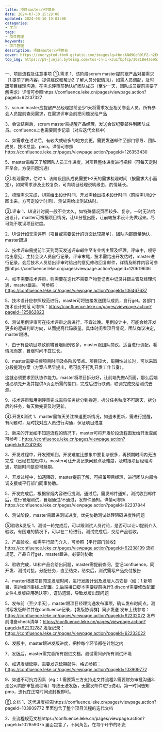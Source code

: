 ```yaml
---
title: 项目master心得体会
date: 2024-07-30 15:28:00
updated: 2024-08-10 19:03:00
categories: 
- 学习
tags: 
- 项目管理
keywords:
- 项目管理
description: 项目master心得体会
cover: https://encrypted-tbn0.gstatic.com/images?q=tbn:ANd9GcR9lPZ-n2E0T41tD3W9svFuyeDdIr6sqSwUkQ&s
top_img: https://p9-juejin.byteimg.com/tos-cn-i-k3u1fbpfcp/30818e4a6953433ca27a6d55f1c70eaf~tplv-k3u1fbpfcp-zoom-in-crop-mark:1512:0:0:0.awebp
---
```


一、项目流程及注意事项
①.需求
1、该阶段scrum master提前跟产品对接需求（1.提前了解内容，提供建议和帮助2.了解人员分配情况），如需人员调配，及时跟项目经理沟通，在需求评审前确认好团队成员（至少一天，团队成员提前需要了解需求）详情可参照https://confluence.leke.cn/pages/viewpage.action?pageId=92237327

2、scrum master应提醒产品经理提前至少1天将需求发至相关参会人员，所有参会人员提前查阅需求，在需求评审会前把问题发给产品

3、会议结束后，scrum master需提醒产品经理，发送会议纪要邮件到团队成员。confluence上也需要同步记录（对应迭代文档中）

4、如需求在讨论后，有较大或较多的地方变更，需要发送邮件至部门领导、团队成员、技术总监、pmo。详情可参照https://confluence.leke.cn/pages/viewpage.action?pageId=126353430

5、master需每天了解团队人员工作进度，对项目整体进度进行把控（可每天定时开早会，方便问题沟通）

②.梳理需求，估时
1、该阶段团队成员需要1-2天的需求梳理时间（按需求大小而定），如果需求涉及比较复杂，可向项目经理说明缘由，酌情延长。

2、梳理需求完成，UI需给出设计时间、开发需给出技术设计时间（前端需UI设计图出来，方可定设计时间）、测试需给出测试估时。

③.评审
1、UI设计时间一般不会太久，如特殊情况页面较多、复杂，一时无法给出设计，master可根据项目情况，让UI分批出图，让前端技术设计先做起来。尽可能不耽误项目进度。

2、UI设计如无需评审（项目或需要设计的页面比较简单），团队内部商量确认，master跟进

3、技术评审需提前半天到两天发送评审邮件至专业线主管及经理。评审中，领导给出意见，主持会议人员自行记录。评审末尾，技术需给出开发估时，master进行记录。会后技术人员给出评审时给出的意见修改回复邮件，详情及邮件内容可参照https://confluence.leke.cn/pages/viewpage.action?pageId=120619636

4、如不需要技术评审，则需要在迭代不需要产物登记表中记录并跟主管及经理沟通，master跟进。
可参照：https://confluence.leke.cn/pages/viewpage.action?pageId=106467637

5、技术设计应参照规范进行，master可将链接发送团队成员，自行get。各部门技术设计规范
可参照：https://confluence.leke.cn/pages/viewpage.action?pageId=125862823

6、测试用例评审可在技术评审之后进行，不宜过晚。用例设计中，可能会给开发更多的逻辑判断方向，从而提高代码质量。具体时间看项目情况，团队商议决定，master跟进。

7、由于有些项目导致前端冒烟用例较多，master跟团队商议，适当进行调配，看情况而定，冒烟时间不宜过长。

8、master需要把控项目时间及各阶段节点。项目较大，周期性过长时，可以采取分段提测方案（方案应尽早提出，尽可能不打乱开发工作节奏）。

这就必须要求团队协作能力。master将项目拆分好，让前端先做A页面，那么后端也必须先开发并提供A页面所需的接口，完成后进行联调，联调完成交给测试去测。

9、技术评审和用例评审完成需将任务拆分到禅道，拆分任务粒度不可跨天，拆分后的任务，每天做完要及时更新。

④.开发&测试
1、master需每天关注禅道更新情况，如遇未更新，需进行提醒，有问题时，及时找对应人员进行沟通，保证项目进度

2、新来的开发如不知道流程的情况下，master可将开发阶段流程图发给开发查阅
可参考：https://confluence.leke.cn/pages/viewpage.action?pageId=92241263

3、开发过程中，开发预知到，开发难度比想象中要复杂很多，再预期时间内无法完成（已经在加班中）。master可让开发记录问题点及难度，及时跟项目经理沟通，项目时间是否可延期。

4、开发过程中，如遇阻碍，master提前了解，可报备项目经理，进行团队内部协调支援或平行部门同事协助。

5、开发完成后，根据冒烟内容进行提测，通过后，需发邮件通知。测试收到邮件后，进行冒烟测试，冒烟通过/不通过，发邮件通知。详情可参照https://confluence.leke.cn/pages/viewpage.action?pageId=92237844

6、测试阶段，master需跟进测试进度，优先协助测试处理阻碍进度性问题

⑤验收&发版
1、测试一轮完成后，可以跟测试人员讨论，是否可以让UI提前介入验收。有困难的情况下，可以在二轮进行。测试完成后，交给产品验收。

2、产品验收，如需平行部门介入，可参照【平行部门验收】https://confluence.leke.cn/pages/viewpage.action?pageId=92238199 流程规范，产品自行get，master跟进，必要时协助

3、验收完成，UI和产品会给出问题，master需提前查阅，登记confluence，同开发、测试对接，分配任务，直至结束，结束后，测试需写产品交付报告

4、master根据项目预定发版时间，进行发版计划及发版人员安排（如：1.新项目，需运维同事线上配置。2.后端接口脚本需要提前执行3.disconf需要修改配置文件4.发版应用确认等），谨防遗漏，导致发版出现问题

5、发布前（至少半天），master跟项目经理沟通发布事项，确认发布时间点。测试写发版邮件并在confluence记录，【发版协调群】同步发送
发布上线参考：https://confluence.leke.cn/pages/viewpage.action?pageId=92232072
发布前准备check清单：https://confluence.leke.cn/pages/viewpage.action?pageId=92232787
发版记录：https://confluence.leke.cn/pages/viewpage.action?pageId=92233022

6、发版中，master跟进发版进度，把控每个环节都在计划之内

7、发版后，master需完善所有跟进文档。测试需同步所有测试环境

8、如遇发版延期，需要发送延期邮件，格式参照：https://confluence.leke.cn/pages/viewpage.action?pageId=103909772

9、如遇不可抗力因素（eg：1.需要第三方支持走文件流程2.需要财务审批沟通3.走公司内部审批流程等）导致无法发版，无需发邮件进行说明，第一时间告知pmo，迭代在正常时间点封板即可。

⑥.文档
1、迭代进度报告https://confluence.leke.cn/pages/viewpage.action?pageId=103909772 里面包含了整个项目流程的迭代文档

2、全流程规范文档https://confluence.leke.cn/pages/viewpage.action?pageId=102859075 里面包含了，不同角色，在每个环节的职责